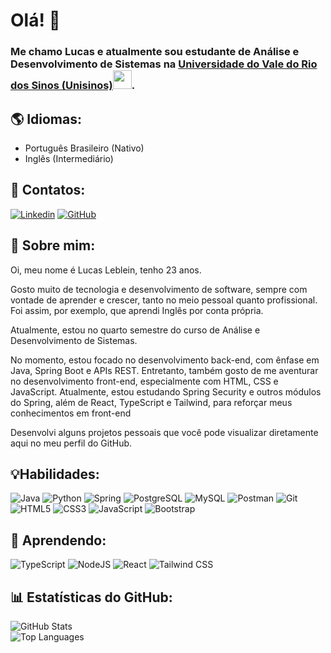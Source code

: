# Olá! 👋

### Me chamo Lucas e atualmente sou estudante de  Análise e Desenvolvimento de Sistemas na [Universidade do Vale do Rio dos Sinos (Unisinos)](https://www.unisinos.br/)<img src="https://media3.giphy.com/media/v1.Y2lkPTc5MGI3NjExbnZuZDluaHJqanlwNXM4NGVtNnZ6ZnY5aDdvanVtdG1jMWNobmZ1bSZlcD12MV9pbnRlcm5hbF9naWZfYnlfaWQmY3Q9cw/VDdh2wgmzsXAc7FCd7/giphy.webp" width="30">.

## 🌎 Idiomas:
- Português Brasileiro (Nativo)
- Inglês (Intermediário)

## 🔗 Contatos:
[![Linkedin](https://img.shields.io/badge/LinkedIn-0077B5?style=for-the-badge&logo=linkedin&logoColor=white)](https://www.linkedin.com/in/lucas-leblein-9a4a98334)
[![GitHub](https://img.shields.io/badge/GitHub-100000?style=for-the-badge&logo=github&logoColor=white)](https://github.com/Lucas-LDev)

## 👤 Sobre mim:
Oi, meu nome é Lucas Leblein, tenho 23 anos. 

Gosto muito de tecnologia e desenvolvimento de software, sempre com vontade de aprender e crescer, tanto no meio pessoal quanto profissional. Foi assim, por exemplo,  que aprendi Inglês por conta própria. 

Atualmente, estou no quarto semestre do curso de Análise e Desenvolvimento de Sistemas.

No momento, estou focado no desenvolvimento back-end, com ênfase em Java, Spring Boot e APIs REST. Entretanto, também gosto de me aventurar no desenvolvimento front-end, especialmente com HTML, CSS e JavaScript. Atualmente, estou estudando Spring Security e outros módulos do Spring, além de React, TypeScript e Tailwind, para reforçar meus conhecimentos em front-end

Desenvolvi alguns projetos pessoais que você pode visualizar diretamente aqui no meu perfil do GitHub.


## 💡Habilidades: 
![Java](https://img.shields.io/badge/java-%23ED8B00.svg?style=for-the-badge&logo=openjdk&logoColor=white)
![Python](https://img.shields.io/badge/python-3670A0?style=for-the-badge&logo=python&logoColor=ffdd54)
![Spring](https://img.shields.io/badge/spring-%236DB33F.svg?style=for-the-badge&logo=spring&logoColor=white) 
![PostgreSQL](https://img.shields.io/badge/PostgreSQL-000?style=for-the-badge&logo=postgresql)
![MySQL](https://img.shields.io/badge/MySQL-00000F?style=for-the-badge&logo=mysql&logoColor=white)
![Postman](https://img.shields.io/badge/Postman-FF6C37.svg?style=for-the-badge&logo=Postman&logoColor=white)
![Git](https://img.shields.io/badge/GIT-E44C30?style=for-the-badge&logo=git&logoColor=white)
![HTML5](https://img.shields.io/badge/HTML5-E34F26?style=for-the-badge&logo=html5&logoColor=white)
![CSS3](https://img.shields.io/badge/CSS3-1572B6?style=for-the-badge&logo=css3&logoColor=white)
![JavaScript](https://img.shields.io/badge/JavaScript-F7DF1E?style=for-the-badge&logo=javascript&logoColor=black)
![Bootstrap](https://img.shields.io/badge/Bootstrap-%23563D7C.svg?style=for-the-badge&logo=bootstrap&logoColor=white)


## 📝 Aprendendo:
![TypeScript](https://img.shields.io/badge/TypeScript-007ACC?style=for-the-badge&logo=typescript&logoColor=white)
![NodeJS](https://img.shields.io/badge/node.js-6DA55F?style=for-the-badge&logo=node.js&logoColor=white)
![React](https://img.shields.io/badge/React-%2320232a.svg?style=for-the-badge&logo=react&logoColor=%2361DAFB)
![Tailwind CSS](https://img.shields.io/badge/Tailwind%20CSS-%2338B2AC.svg?style=for-the-badge&logo=tailwindcss&logoColor=white)


## 📊 Estatísticas do GitHub:
![GitHub Stats](https://github-readme-stats.vercel.app/api?username=Lucas-LDev&hide_title=false&hide_rank=false&show_icons=true&include_all_commits=true&count_private=true&disable_animations=false&theme=radical&locale=en&hide_border=true&order=1)  
![Top Languages](https://github-readme-stats.vercel.app/api/top-langs?username=Lucas-LDev&locale=en&hide_title=false&layout=compact&card_width=320&langs_count=5&theme=radical&hide_border=true&order=2)
